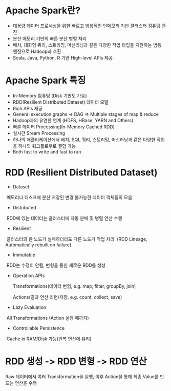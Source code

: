 # Apache Spark란?

- 대용량 데이터 프로세싱을 위한 빠르고 범용적인 인메모리 기반 클러스터 컴퓨팅 엔진
- 분산 메모리 기반의 빠른 분산 병렬 처리
- 배치, 대화형 쿼리, 스트리밍, 머신러닝과 같은 다양한 작업 타입을 지원하는 범용 엔진으로 Hadoop과 호환
- Scala, Java, Python, R 기반 High-level APIs 제공



# Apache Spark 특징

- In-Memory 컴퓨팅 (Disk 기반도 가능)
- RDD(Resilient Distributed Dataset) 데이터 모델
- Rich APIs 제공
- General execution graphs => DAG => Multiple stages of map & reduce
- Hadoop과의 유연한 연계 (HDFS, HBase, YARN and Others)
- 빠른 데이터 Processing(In-Memory Cached RDD)
- 실시간 Sream Processing
- 하나의 애플리케이션에서 배치, SQL 쿼리, 스트리밍, 머신러닝과 같은 다양한 작업을 하나의 워크플로우로 결합 가능
- Both fast to write and fast to run



# RDD (Resilient Distributed Dataset)

- Dataset

​		메모리나 디스크에 분산 저장된 변경 불가능한 데이터 객체들의 모음

- Distributed 

​		RDD에 있는 데이터는 클러스터에 자동 분배 및 병렬 연산 수행

- Resilient

​		클러스터의 한 노드가 실패하더라도 다른 노드가 작업 처리
​		(RDD Lineage, Automatically rebuilt on failure)

- Immutable

​		RDD는 수정이 안됨, 변형을 통한 새로운 RDD를 생성

- Operation APIs

    Transformations(데이터 변형, e.g. map, filter, groupBy, join)

    Actions(결과 연산 리턴/저장, e.g. count, collect, save)

- Lazy Evaluation

​		All Transformations (Action 실행 때까지)

- Controllable Persistence

​		Cache in RAM/Disk 가능(반복 연산에 유리)



# RDD 생성 -> RDD 변형 -> RDD 연산

Raw 데이터에서 여러 Transformation을 실행, 이후 Action을 통해 최종 Value를 만드는 연산을 수행